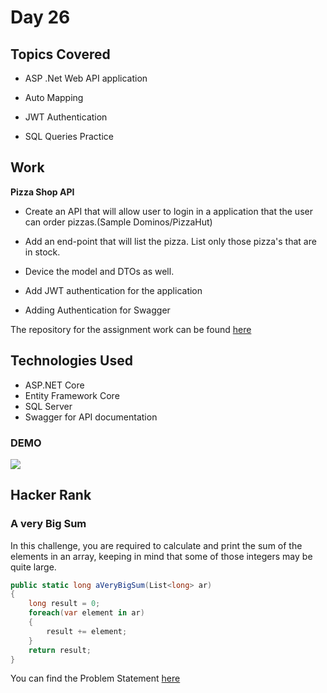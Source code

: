 # Day 26
## Topics Covered

- ASP .Net Web API application

- Auto Mapping

- JWT Authentication

- SQL Queries Practice

## Work


**Pizza Shop API**

- Create an API that will allow user to login in a application that the user can order pizzas.(Sample Dominos/PizzaHut)

- Add an end-point that will list the pizza. List only those pizza's that are in stock.

- Device the model and DTOs as well.

- Add JWT authentication for the application

- Adding Authentication for Swagger

The repository for the assignment work can be found [here](../Day25/PizzaApplicationSolution)


## Technologies Used

- ASP.NET Core
- Entity Framework Core
- SQL Server
- Swagger for API documentation


### DEMO

![](./day26.gif)


## Hacker Rank

### A very Big Sum

In this challenge, you are required to calculate and print the sum of the elements in an array, keeping in mind that some of those integers may be quite large.

```c#
public static long aVeryBigSum(List<long> ar)
{
    long result = 0;
    foreach(var element in ar)
    {
        result += element;
    }
    return result;
}
```

You can find the Problem Statement [here](https://www.hackerrank.com/challenges/a-very-big-sum/problem?isFullScreen=true)
